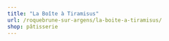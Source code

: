 ```yaml
---
title: "La Boîte à Tiramisus"
url: /roquebrune-sur-argens/la-boite-a-tiramisus/
shop: pâtisserie
---
```

